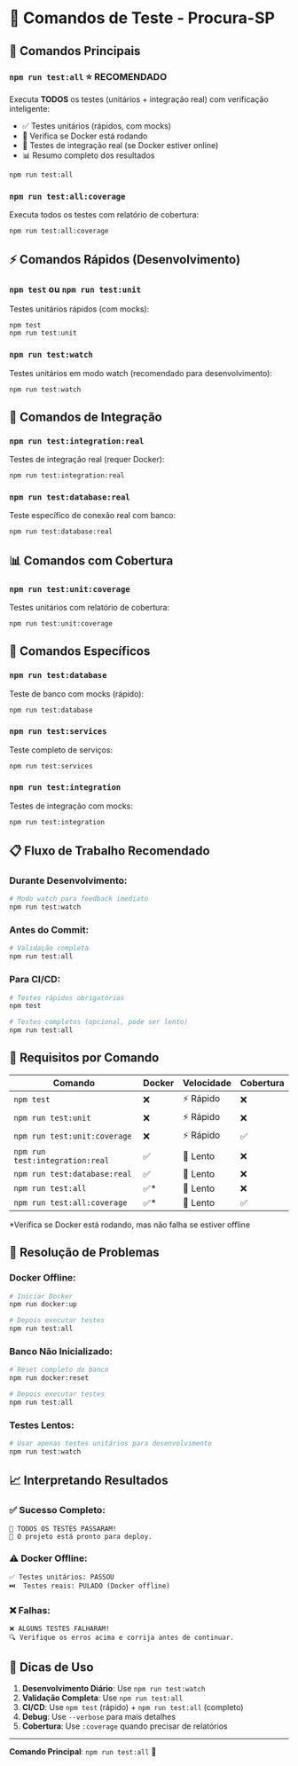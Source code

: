 # 🧪 Comandos de Teste - Procura-SP

## 🚀 Comandos Principais

### **`npm run test:all`** ⭐ **RECOMENDADO**
Executa **TODOS** os testes (unitários + integração real) com verificação inteligente:
- ✅ Testes unitários (rápidos, com mocks)
- 🐳 Verifica se Docker está rodando
- 🔗 Testes de integração real (se Docker estiver online)
- 📊 Resumo completo dos resultados

```bash
npm run test:all
```

### **`npm run test:all:coverage`**
Executa todos os testes com relatório de cobertura:
```bash
npm run test:all:coverage
```

## ⚡ Comandos Rápidos (Desenvolvimento)

### **`npm test`** ou **`npm run test:unit`**
Testes unitários rápidos (com mocks):
```bash
npm test
npm run test:unit
```

### **`npm run test:watch`**
Testes unitários em modo watch (recomendado para desenvolvimento):
```bash
npm run test:watch
```

## 🔗 Comandos de Integração

### **`npm run test:integration:real`**
Testes de integração real (requer Docker):
```bash
npm run test:integration:real
```

### **`npm run test:database:real`**
Teste específico de conexão real com banco:
```bash
npm run test:database:real
```

## 📊 Comandos com Cobertura

### **`npm run test:unit:coverage`**
Testes unitários com relatório de cobertura:
```bash
npm run test:unit:coverage
```

## 🎯 Comandos Específicos

### **`npm run test:database`**
Teste de banco com mocks (rápido):
```bash
npm run test:database
```

### **`npm run test:services`**
Teste completo de serviços:
```bash
npm run test:services
```

### **`npm run test:integration`**
Testes de integração com mocks:
```bash
npm run test:integration
```

## 📋 Fluxo de Trabalho Recomendado

### **Durante Desenvolvimento:**
```bash
# Modo watch para feedback imediato
npm run test:watch
```

### **Antes do Commit:**
```bash
# Validação completa
npm run test:all
```

### **Para CI/CD:**
```bash
# Testes rápidos obrigatórios
npm test

# Testes completos (opcional, pode ser lento)
npm run test:all
```

## 🐳 Requisitos por Comando

| Comando | Docker | Velocidade | Cobertura |
|---------|--------|------------|-----------|
| `npm test` | ❌ | ⚡ Rápido | ❌ |
| `npm run test:unit` | ❌ | ⚡ Rápido | ❌ |
| `npm run test:unit:coverage` | ❌ | ⚡ Rápido | ✅ |
| `npm run test:integration:real` | ✅ | 🐌 Lento | ❌ |
| `npm run test:database:real` | ✅ | 🐌 Lento | ❌ |
| `npm run test:all` | ✅* | 🐌 Lento | ❌ |
| `npm run test:all:coverage` | ✅* | 🐌 Lento | ✅ |

*Verifica se Docker está rodando, mas não falha se estiver offline

## 🚨 Resolução de Problemas

### **Docker Offline:**
```bash
# Iniciar Docker
npm run docker:up

# Depois executar testes
npm run test:all
```

### **Banco Não Inicializado:**
```bash
# Reset completo do banco
npm run docker:reset

# Depois executar testes
npm run test:all
```

### **Testes Lentos:**
```bash
# Usar apenas testes unitários para desenvolvimento
npm run test:watch
```

## 📈 Interpretando Resultados

### **✅ Sucesso Completo:**
```
🎉 TODOS OS TESTES PASSARAM!
🚀 O projeto está pronto para deploy.
```

### **⚠️ Docker Offline:**
```
✅ Testes unitários: PASSOU
⏭️  Testes reais: PULADO (Docker offline)
```

### **❌ Falhas:**
```
❌ ALGUNS TESTES FALHARAM!
🔍 Verifique os erros acima e corrija antes de continuar.
```

## 🎯 Dicas de Uso

1. **Desenvolvimento Diário**: Use `npm run test:watch`
2. **Validação Completa**: Use `npm run test:all`
3. **CI/CD**: Use `npm test` (rápido) + `npm run test:all` (completo)
4. **Debug**: Use `--verbose` para mais detalhes
5. **Cobertura**: Use `:coverage` quando precisar de relatórios

---

**Comando Principal**: `npm run test:all` 🎯

